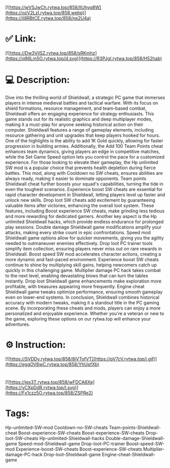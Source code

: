 [![https://wVSJwCh.rytwa.top/858/lIUhyq8W](https://ozV2LzI.rytwa.top/858.webp)](https://il8RBtCE.rytwa.top/858/ne2U4a)
# ✅ Link:
[![https://Dw3VilSZ.rytwa.top/858/sRKmhz](https://q96Lm5O.rytwa.top/d.svg)](https://R3PJgI.rytwa.top/858/H52hab)
# 💻 Description:
Dive into the thrilling world of Shieldwall, a strategic PC game that immerses players in intense medieval battles and tactical warfare. With its focus on shield formations, resource management, and team-based combat, Shieldwall offers an engaging experience for strategy enthusiasts. This game stands out for its realistic graphics and deep multiplayer modes, making it a must-play for anyone seeking historical action on their computer.
Shieldwall features a range of gameplay elements, including resource gathering and unit upgrades that keep players hooked for hours. One of the highlights is the ability to add 1K Gold quickly, allowing for faster progression in building armies. Additionally, the Add 100 Team Points cheat enhances team dynamics, giving players an edge in competitive matches, while the Set Game Speed option lets you control the pace for a customized experience.
For those looking to elevate their gameplay, the Hp unlimited SW mod is a popular choice that prevents health depletion during fierce battles. This mod, along with Cooldown no SW cheats, ensures abilities are always ready, making it easier to dominate opponents. Team points Shieldwall cheat further boosts your squad's capabilities, turning the tide in even the toughest scenarios.
Experience boost SW cheats are essential for rapid character development in Shieldwall, letting players level up faster and unlock new skills. Drop loot SW cheats add excitement by guaranteeing valuable items after victories, enhancing the overall loot system. These features, including Boost experience SW cheats, make grinding less tedious and more rewarding for dedicated gamers.
Another key aspect is the Hp unlimited Shieldwall hacks, which provide endless endurance for prolonged play sessions. Double damage Shieldwall game modifications amplify your attacks, making every strike count in epic confrontations. Speed mod Shieldwall game options allow for quicker movements, giving you the agility needed to outmaneuver enemies effectively.
Drop loot PC trainer tools simplify item collection, ensuring players never miss out on rare rewards in Shieldwall. Boost speed SW mod accelerates character actions, creating a more dynamic and fast-paced environment. Experience boost SW cheats continue to shine by multiplying skill gains, helping newcomers catch up quickly in this challenging game.
Multiplier damage PC hack takes combat to the next level, enabling devastating blows that can turn the tables instantly. Drop loot Shieldwall game enhancements make exploration more profitable, with treasures appearing more frequently. Engine cheat Shieldwall game tweaks optimize performance, ensuring smooth gameplay even on lower-end systems.
In conclusion, Shieldwall combines historical accuracy with modern tweaks, making it a standout title in the PC gaming scene. By incorporating these cheats and mods, players can enjoy a more personalized and enjoyable experience. Whether you're a veteran or new to the game, exploring these options on our rytwa.top will enhance your adventures.

# ⚙️ Instruction:
[![https://SVDDy.rytwa.top/858/8iVTofVT](https://pV7cV.rytwa.top/i.gif)](https://eggOV6wC.rytwa.top/858/YhUpfXb)
#
[![https://jex3T.rytwa.top/858/wFDCA6Xe](https://yCXpDdR.rytwa.top/l.svg)](https://Fx1czz5O.rytwa.top/858/ZSPRe2)
# Tags:
Hp-unlimited-SW-mod Cooldown-no-SW-cheats Team-points-Shieldwall-cheat Boost-experience-SW-cheats Boost-experience-SW-cheats Drop-loot-SW-cheats Hp-unlimited-Shieldwall-hacks Double-damage-Shieldwall-game Speed-mod-Shieldwall-game Drop-loot-PC-trainer Boost-speed-SW-mod Experience-boost-SW-cheats Boost-experience-SW-cheats Multiplier-damage-PC-hack Drop-loot-Shieldwall-game Engine-cheat-Shieldwall-game





